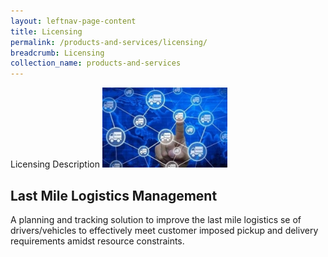 ```yaml
---
layout: leftnav-page-content
title: Licensing
permalink: /products-and-services/licensing/
breadcrumb: Licensing
collection_name: products-and-services
---
```

Licensing Description
<img src="/images/sme_tech_solution_1.jpg" style="width:200px">
<h2>Last Mile Logistics Management</h2>
<p>A planning and tracking solution to improve the last mile logistics se of drivers/vehicles to effectively meet customer imposed pickup and delivery requirements amidst resource constraints.</p>
